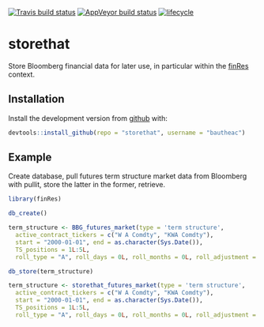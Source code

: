 [![Travis build status](https://travis-ci.org/bautheac/storethat.svg?branch=master)](https://travis-ci.org/bautheac/storethat)
[![AppVeyor build status](https://ci.appveyor.com/api/projects/status/github/bautheac/strorethat?branch=master&svg=true)](https://ci.appveyor.com/project/bautheac/strorethat)
[![lifecycle](https://img.shields.io/badge/lifecycle-experimental-orange.svg)](https://www.tidyverse.org/lifecycle/#experimental)

# storethat

Store Bloomberg financial data for later use, in particular within the [finRes](https://bautheac.github.io/finRes/) context.

## Installation

Install the development version from [github](https://github.com/bautheac/storethat/) with:

``` r
devtools::install_github(repo = "storethat", username = "bautheac")
```

## Example

Create database, pull futures term structure market data from Bloomberg with pullit, store the latter in the former, retrieve.

``` r
library(finRes)

db_create()

term_structure <- BBG_futures_market(type = 'term structure', 
  active_contract_tickers = c("W A Comdty", "KWA Comdty"), 
  start = "2000-01-01", end = as.character(Sys.Date()), 
  TS_positions = 1L:5L, 
  roll_type = "A", roll_days = 0L, roll_months = 0L, roll_adjustment = "N")

db_store(term_structure)

term_structure <- storethat_futures_market(type = 'term structure', 
  active_contract_tickers = c("W A Comdty", "KWA Comdty"), 
  start = "2000-01-01", end = as.character(Sys.Date()), 
  TS_positions = 1L:5L, 
  roll_type = "A", roll_days = 0L, roll_months = 0L, roll_adjustment = "N")
```
